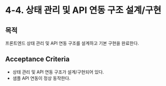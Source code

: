 # 4-4. 상태 관리 및 API 연동 구조 설계/구현

## 목적
프론트엔드 상태 관리 및 API 연동 구조를 설계하고 기본 구현을 완료한다.

## Acceptance Criteria
- 상태 관리 및 API 연동 구조가 설계/구현되어 있다.
- 샘플 API 연동이 정상 동작한다.
